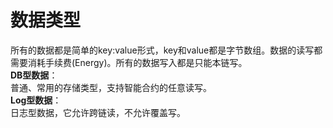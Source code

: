 # 数据类型

所有的数据都是简单的key:value形式，key和value都是字节数组。数据的读写都需要消耗手续费(Energy)。所有的数据写入都是只能本链写。  
**DB型数据**：  
普通、常用的存储类型，支持智能合约的任意读写。  
**Log型数据**：  
日志型数据，它允许跨链读，不允许覆盖写。  
